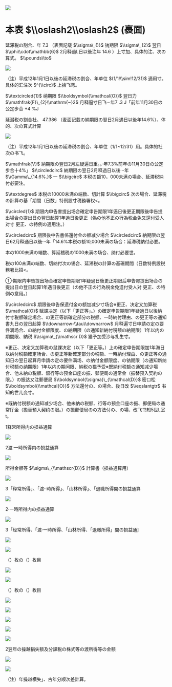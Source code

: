 ![](https://www.nta.go.jp/tmp/f9e5f2df-f4fa-4f10-ae40-5cc35012ccd0/images/1df51099d629fdd7188f65e1f5edc594e79f3528a037203bbcd183df30c91c5f.jpg)

# 本表 $\\oslash2\\oslash2$ (裹面)

延滞税の割合、年 $7.3%$ （表面記载 $\\sigma\_{)}$ 钠期限 $\\sigma\_{2}$ 翌日 $\\phi\\cdot\\mathbb{6}$ 2月释過L日以後注年 $14.6%$ ）上寸加、具体的注、次の算式。 $\\pounds\\to$

![](https://www.nta.go.jp/tmp/f9e5f2df-f4fa-4f10-ae40-5cc35012ccd0/images/366ae1288813dabe585a5b117fe7b152bd07a6d5407098bb77e191f3870cbae7.jpg)

（注）平成12年1月1日以後の延滞税の割合、年单位 $(1/1!\\sim!12/31)$ 適用寸。具体的汇注次 $^{\\circ}$ 上拾飞弯。

$\\textcircled{1}$ 纳期限 $\\boldsymbol{\\mathcal{O}}$ 翌日力 $\\mathfrak{F}\_{2}\\mathrm{~}2$ 月释逼寸日飞···年7 $.3%$ J「前年11月30日の公定步合 $+4$ %J

延潜税の割合社、 $47.386$ （麦面记载の納期限の翌日2月遇日以後年14.6%）、体的、次の算式計算

![](https://www.nta.go.jp/tmp/f9e5f2df-f4fa-4f10-ae40-5cc35012ccd0/images/03d7aacdb8228f1b170055e512afcf6570dff2954f00f0fe567e577bb3b0e9ad.jpg)

（注）平成12年1月1日以後の延滞税の割合、年单位（1/1~12/31）用。具体的社次の书飞。

$\\mathfrak{V}$ 納期限の翌日2月左疑遍日重。。·年7.3%前年の11月30日の公定步合十4%」 $\\circledcirc$ 納期限の翌日2月释過日以後···年 $\\Gamma\_{14.6%.}$ 一 $\\bigcirc$ 本税の额10，000未满の場合、延滞税納付必要注。

$\\textdegree$ 本税の10000未满の端数、切計算 $\\bigcirc$ 次の場合、延滞税の計算の基「期間（日数」特例設寸税務署权<。

$\\circled{1}$ 期限内申告害提出场合確定申告期限1年逼日後更正期限後申告提出場合の提出日の翌日起算1年過日後更正（偽の他不正の行為税金免又還付受人对寸 更正、の特例の適用注。）

$\\circledcirc$ 期限後中告書係還付金の额减少場合 $\\circledcirc$ 納期限の翌日62月释通日以後···年「14.6%本税の额10,000未满の场合：延滞税納付必要。

本の1000未满の端数、算延稽税の1000未满の场合、纳付必要世。

税の100未满の端数、切納付次の锡合、延滞税の計算の基碾期間（日数特例設税務暑比招<。

①·期限内申告提出场合確定申告期限1年疑過日後更正期限后申告霉提出场合の提出日の登日起算1年遇日後更正（の他不正の行為税金免遗付受人对 更正、の特例の意用。）

$\\circledcirc$ 期限後申告保遗付金の额加减少寸场合※更正、决定又加算税 $\\mathcal{O}$ 赋課决定（以下「更正等」。）の確定申告期限1年疑過日以後納付寸税额確定場合、の更正等新確定部分の税额、一時納付理由、の更正等の通知書九日の翌日起算 $\\downarrow-\\tau\\downarrow$ 月释遍寸日申請の定の要件满场合、の納付金额限度、の納期限（の通知新納付税额の納期限）1年以内の期間限、納税 $\\sigma\_{\\mathscr D}$ 猫予加受沙与扎生寸。

※更正、决定又加算税の鼠課决定（以下「更正等。）上の確定申告期限加1年海日以纳付税额確定场合、の更正等新確定部分の税额、一時納付理由、の更正等の通知日の翌日起算月申請の定の要件满场、の纳付金额限度、の钠期限（の通知新纳付税额の纳期限）1年以内の期问限、納税の猫予受※既納付税额の通知减少場合、他未納の税额、銀行等の预金口座の振、郵便局の通常金（振替预入契約の限。）の振达又注郵便局 $\\boldsymbol{\\sigma}\_{\\mathcal{D}}$ 密口松 $\\boldsymbol{\\mathcal{O}}$ 方法還付の、の場合、後日改 $\\eqslantgtr$ 书知的世儿变寸。

※既納付税额の通知减少场合、他未納の税额、行等の预金口座の振、郵便局の通常厅金（搬替预入契约の限。）の振郵便局のの方法付の、の場、改飞书知5世L室t。

1释常所得内の损益通算

![](https://www.nta.go.jp/tmp/f9e5f2df-f4fa-4f10-ae40-5cc35012ccd0/images/036c60d97699869cc1bfca91596120a61b56e07103bb0bb7449f6233ef1b6d82.jpg)

2渡·一時所得内の损益通算

![](https://www.nta.go.jp/tmp/f9e5f2df-f4fa-4f10-ae40-5cc35012ccd0/images/91c88927eea4b10ca46042efda6de7855e94fd1ae0e1d83022bb0e78e41f776e.jpg)

所得金额等 $\\sigma\_{\\mathscr{D}}$ 計算書（损益通算用）

![](https://www.nta.go.jp/tmp/f9e5f2df-f4fa-4f10-ae40-5cc35012ccd0/images/b7d7293c7ec7b3734ede0a71ddfeab3eb802f717517b658175634af3a0f32b45.jpg)

3「释常所得」、「渡··時所得」、「山林所得」、「退職所得開の损益通算

![](https://www.nta.go.jp/tmp/f9e5f2df-f4fa-4f10-ae40-5cc35012ccd0/images/e335c1d045d7813a2a94e2e750207b10531a5c77854d239b887523fbc3600fb4.jpg)

2·一時所得内の损益通算

![](https://www.nta.go.jp/tmp/f9e5f2df-f4fa-4f10-ae40-5cc35012ccd0/images/d175c9fca13f54856bdb600a17da0c2c4286043d1e0b8b7fd7ee5ce24771dc69.jpg)

3「经常所得、「渡·一時所得、「山林所得、「退瞰所得」間の损益通\]

![](https://www.nta.go.jp/tmp/f9e5f2df-f4fa-4f10-ae40-5cc35012ccd0/images/97c4431d9031e198e2c605fc33b5395ccc45938b838df910822eafc706d86417.jpg)

![](https://www.nta.go.jp/tmp/f9e5f2df-f4fa-4f10-ae40-5cc35012ccd0/images/aea9989ebc6bc3c0ef67f7ca8285f9a9831e9f886abb789d6bc6176ae631cb79.jpg)

（）枚の（）枚目

![](https://www.nta.go.jp/tmp/f9e5f2df-f4fa-4f10-ae40-5cc35012ccd0/images/7bad03480934cc17b01c0b829f5ff8662daac6ef67b1906e40576eac98f53f47.jpg)

![](https://www.nta.go.jp/tmp/f9e5f2df-f4fa-4f10-ae40-5cc35012ccd0/images/2c05af6aaa8c0bf9d67537df7e7c66b0513b8992b8ff6b1b16dfeedf272eeeb4.jpg)

（）枚の（）枚目

![](https://www.nta.go.jp/tmp/f9e5f2df-f4fa-4f10-ae40-5cc35012ccd0/images/fe059e2c51df6f249a7b5fe0cba899051a36788c8b2edd03a6ae30d3a7f29837.jpg)

![](https://www.nta.go.jp/tmp/f9e5f2df-f4fa-4f10-ae40-5cc35012ccd0/images/037b9e8e8de4cc35cdf45ff73e367211a0658d03c66d244341c1d339e4f01747.jpg)

![](https://www.nta.go.jp/tmp/f9e5f2df-f4fa-4f10-ae40-5cc35012ccd0/images/2685c16c27d0041a4514eaf6ea14e542eee762f85d0cf15b38ca56b77b24a86f.jpg)

![](https://www.nta.go.jp/tmp/f9e5f2df-f4fa-4f10-ae40-5cc35012ccd0/images/be0e00d026752c6379c7e421cdc4c3d87bd5e046a4a735658b10f0dc1c54f4c4.jpg)

![](https://www.nta.go.jp/tmp/f9e5f2df-f4fa-4f10-ae40-5cc35012ccd0/images/15e07832a16b36c3fd0e4faf11bd62134456d7f748b24edf59c7118a42ee61fa.jpg)

2翌年の操越捐失额及分課税の株式等の渡所得等の金额

![](https://www.nta.go.jp/tmp/f9e5f2df-f4fa-4f10-ae40-5cc35012ccd0/images/a675bec0a58b7e7b84c1ea4227ad8bcda9590e584ef576b6308c8d1e526dd1ae.jpg)

![](https://www.nta.go.jp/tmp/f9e5f2df-f4fa-4f10-ae40-5cc35012ccd0/images/79ca6aca32347576f03cac90b66343edc5f0ba0442acd95b8747ebbe961a73de.jpg)

（注）年操越横失」、古年分顺次差計算。